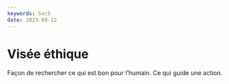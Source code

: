 ```yaml
---
keywords: Sec5
date: 2023-09-12
---
```


# Visée éthique

Façon de rechercher ce qui est bon pour l’humain. Ce qui guide une action.